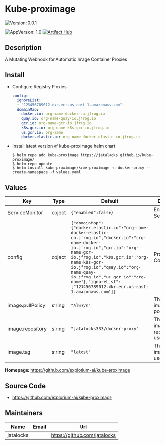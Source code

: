 # Kube-proximage

![Version: 0.0.1](https://img.shields.io/badge/Version-0.0.1-informational?style=for-the-badge)

![AppVersion: 1.0](https://img.shields.io/badge/AppVersion-1.0-informational?style=for-the-badge)
[![Artifact Hub](https://img.shields.io/endpoint?url=https://artifacthub.io/badge/repository/kube-proximage)](https://artifacthub.io/packages/search?repo=kube-proximage)
## Description

A Mutating Webhook for Automatic Image Container Proxies

## Install

- Configure Registry Proxies
    ```yaml
    config:
      ignoreList:
      - "123456789012.dkr.ecr.us-east-1.amazonaws.com"
      domainMap:
        docker.io: org-name-docker-io.jfrog.io
        quay.io: org-name-quay-io.jfrog.io
        gcr.io: org-name-gcr-io.jfrog.io
        k8s.gcr.io: org-name-k8s-gcr-io.jfrog.io
        us.gcr.io: org-name
        docker.elastic.co: org-name-docker-elastic-co.jfrog.io
    ```
- Install latest version of kube-proximage helm chart

    ```
    $ helm repo add kube-proximage https://jatalocks.github.io/kube-proximage/
    $ helm repo update
    $ helm install kube-proximage/kube-proximage -n docker-proxy --create-namespace -f values.yaml
    ```   

## Values

| Key | Type | Default | Description |
|-----|------|---------|-------------|
| ServiceMonitor | object | `{"enabled":false}` | Enabled ServiceMonitor |
| config | object | `{"domainMap":{"docker.elastic.co":"org-name-docker-elastic-co.jfrog.io","docker.io":"org-name-docker-io.jfrog.io","gcr.io":"org-name-gcr-io.jfrog.io","k8s.gcr.io":"org-name-k8s-gcr-io.jfrog.io","quay.io":"org-name-quay-io.jfrog.io","us.gcr.io":"org-name"},"ignoreList":["123456789012.dkr.ecr.us-east-1.amazonaws.com"]}` | Proxy Configuration |
| image.pullPolicy | string | `"Always"` | The docker image pull policy |
| image.repository | string | `"jatalocks333/docker-proxy"` | The docker image repository to use |
| image.tag | string | `"latest"` | The docker image tag to use |

**Homepage:** <https://github.com/explorium-ai/kube-proximage>

## Source Code

* <https://github.com/explorium-ai/kube-proximage>

## Maintainers

| Name | Email | Url |
| ---- | ------ | --- |
| jatalocks |  | <https://github.com/jatalocks> |
